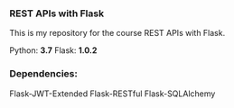 ### REST APIs with Flask

This is my repository for the course REST APIs with Flask.

Python: **3.7**
Flask: **1.0.2**

### Dependencies:

Flask-JWT-Extended
Flask-RESTful
Flask-SQLAlchemy